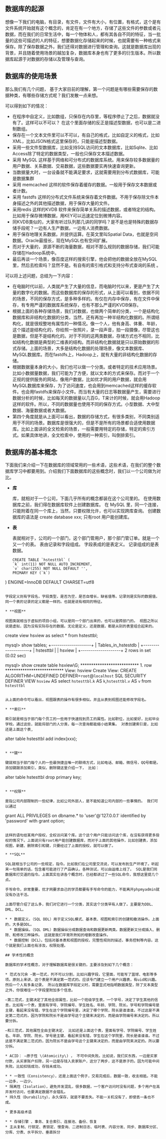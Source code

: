 ## 数据库的起源

想像一下我们的电脑，有目录，有文件，文件有大小，有位置，有格式，这个是有文件系统开始就有这个概念的，肯定在有一个地方，存储了这些文件的参数或者元数据，而在我们的日常生活中，每一个物体和人，都有其各自不同的特征，当一批量的这些可描述的人的特征，想要数据化存储起来的时候，也就需要有一种格式来保存。除了保存数据之外，我们还得对数据进行管理和查询。这就是数据库出现的背景，并且随着使用场景的越加复杂，数据库本身也有了更多的衍生版本。所以数据库起源于对数据的存储以及管理与查询。

## 数据库的使用场景

那么我们有几个问题， 基于大家目前的理解，第一个问题是有哪些需要保存的数据种类，有哪些存储方式呢？我们发散一点来想。

可以得到如下的情况：

* 在程序中自定义，比如数组，只保存在内存里，等程序停止了之后，数据就没有了。这样可以不可以？ 在这个里面存储的反正是描述型数据，也可以是二进制数组。
* 保存在一个文本文件里可以不可以，有自己的格式，比如自定义的格式，比如XML，比如JSON格式这里保存的，只能是描述型数据。
* 采用一些文件型数据库，比如支持SQL访问的文本数据库，比如Sqlite、比如Access除了特定的数据类型，一般也只保存文本描述数据。
* 采用 MySQL 这样基于网络和可分布式的数据库系统。用来保存较多数据量的用户数据、关系数据、交易数据，这些数据要实再快速查询更新。
* 当数据量大时，一台设备就不能满足要求，这就需要用到分布式数据库，可能是数据集群
* 采用 memcached 这样的软件保存着缓存的数据。一般用于保存文本数据或者计数。
* 采用 fastdfs 这样的分布式文件系统来保存着文件数据。不用于保存除文件本身描述之外的其他描述数据，用于保存大量的文件。
* 采用redis 这样的KVDB 软件来保存简单关系的描述数据，或者特定的结构。比如用于保存微博数据，用KEY可以迅速定位到微博内容。
* 同KVDB类似的，大家有听过队列那几讲的同学吗？是不是也是特殊的数据存储手段呢？一边有人生产数据，一边有人消费数据。
* 用于保存地理关系数据，并提供运算。在英文里叫Spatial Data，也就是空间数据。Oracle最擅长，现在MySQL也有空间扩展。
* 而对于大量的，源源不断的海量数据，相对不那么规则的数据存储，我们可能存储在Hadoop系统中。
* 最后再谈一个场景，像百度这样的搜索引擎，他会把他的数据全放在MySQL里，然后去检索吗？显然不是。有自有的索引格式和支持分布式查询的系统 。 

可以将上述问题，总结为一下内容：

* 在电脑时代以前，人类就产生了大量的信息，而电脑时代以来，更是产生了大量的数字化的数据。而这些数据库的保存的形式，从上面可以看到，依据不同的场景，不同的保存方式，是多种多样的。有仅在内存中保存，有在文件中保存，有专用严谨的数据库系统保存，也有不那么严谨的KVDB保存。
* 根据上面的各种存储场景，我们对数据，也做两个简单的分类，一个是结构化数据库和非结构化数据的分类，当然，还有再加一种半结构化数据的。所谓结构化，就是很规整地有属性的一种情况。像一个人，他有身高、体重、年龄，这个描述是结构化的，你给照一张照片，录一段声音，拍一段摄像，尽管这也是数据，但是不是结构化的。对于不同的这两类数据，存储方式也不相同，比如结构化数据是典型的二维表的结构。而非结构化数据就是只以原始数据的形式存储。上面的场景，大多是结构化数据的处理场景，像文本数据库、MySQL数据库。而在fastdfs上，Hadoop上，就有大量的非结构化数据的存储。
* 根据数据量本身的大小，我们也可以做一个分类。或者特定的技术应用场景。比如小数据量数据，我们可能为了方便，就以文本的方式来保存。而对于一个正规的提供服务的网站，像用户数据，比如优才网的用户数据，就会用MySQL数据库来保存，为了访问速度，也会用到memcached这样的缓存软件。也会用fastdfs来保存小文件。而当有大量的日志等数据量产生，需要进行数据分析的时候，比如每天的数据量以几百G，T来计的时候，就会用Hadoop 这样的软件。所以，不同的数据量也使用不同的保存方式。小型数据、大中型数据、海量数据或者大数据。
* 第四个角度就是从上面可以看出，数据的存储方式，有很多类别，不同类别适用于不同的场景。数据库是很强大的，但是不是所有的场景都合适使用数据库。比如上面讲的全文检索的场景，一般需要用特定的存储，特定的索引方式。如果具体地讲，全文检索中，使用的一种索引，叫倒排索引。

## 数据库的基本概念

下面我们来介绍一下在数据库的领域常用的一些术语，这些术语，在我们的整个数据库学习中都要用到。介绍我们下面数据库的这些概念时，我们以一个公司做为对比。

* **库** 

  库，就相对于一个公司，下面几乎所有的概念都装在这个公司里的。 在使用数据库之前，我们得在数据库软件上创建数据库。 在 MySQL 里，同一个连接，只能附着在同一个库上，当然，只要权限允许，也可以实现跨库查询。 创建数据库的语法是 create database xxx; 只有root 用户能创建库。

* **表** 

  表就相对于，公司的一个部门，这个部门管用户，那个部门管订单。就是一个又一个的表。 表由记录和字段组成。 字段表成的是表定义。 记录组成的是表数据。
  
  ```
  CREATE TABLE `hstesttbl` (
  `k` int(11) NOT NULL AUTO_INCREMENT,
  `v` char(255) NOT NULL DEFAULT '',
  PRIMARY KEY (`k`)
) ENGINE=InnoDB DEFAULT CHARSET=utf8
    
  ```

  字段定义则有字段名，字段类型，是否为空，是否自增长，缺省值等。记录则是实际的数据值，同一个表的记录的定义都是一样的。也就是说有相同的特征。

* **视图** 

  视图类就相当于虚拟的项目小组，可以是同一个部门出来的，也可以是跨部门的。 视图之所以说是虚拟，因为没有实际存在的数据。无论是定义，还是数据，都是从别的表里组合起来的。
  
  ```
  create view hsview as select * from hstesttbl;

mysql> show tables;
+--------------------+
| Tables_in_hstestdb |
+--------------------+
| hstesttbl          |
| hsview             |
+--------------------+
2 rows in set (0.02 sec)

mysql> show create table hsview\G;
*************************** 1. row ***************************
                View: hsview
         Create View: CREATE ALGORITHM=UNDEFINED DEFINER=`root`@`localhost` SQL SECURITY DEFINER VIEW `hsview` AS select `hstesttbl`.`k` AS `k`,`hstesttbl`.`v` AS `v` from `hstesttbl`
  ```

  从上面的命令可以看出，视图跟表的操作有很多相似。并且从表到视图还能修改字段名。

* **索引** 

  索引就是相当于部门每个员工的一些用于快速找到员工的属性。比如职位，比如爱好，比如毕业学校。通过这些，就能将部门的人分类，每一次查询都能缩小结果集。 对表创建索引是，比如还是上面这个表, 

  ```
alter table hstesttbl add index(xxx);
  ```

* **键** 

  键就相当于部门每个人的一些最快捷且唯一的联络方式，比如电话、邮箱，微信号，QQ号都是。 添加键跟添加索引，类似，删除键这里介绍一下， 比如：

  ```
alter table hstesttbl drop primary key;
  ```

* **权限** 

  是指公司内部限制的一些纪律，比如公司外部人，是不能知道公司内部的一些事情的。 我们可以通过

  ```
grant ALL PRIVILEGES on dbname.* to 'user'@'127.0.0.1' identified by 'password' with grant option;
  ```

  这样的语句给某用户授权，全权访问某个库。这个这个用户只能访问这个库，在没有获得更多授权的情况下。上面说只有root用户能创建数据库，而对于上面的其他操作，比如创建表，添加视图，新建、删除索引和键，只要经过了上面的授权，就可以做了。

* **SQL** 

  SQL就相当于公司的一些规定，指令。比如我们在公司里交流说，可以发布到生产环境了。听起来一句简单的话，包含着可能进行了产品确认，各种测试，可以由运维上线了。 SQL是我们同数据库打交道的指令。上面其实在讲各个概念时，已经都讲过了一些SQL命令，我想这里提几个点。

  手写命令，非常重要，优才网要求自己的学员都要有手写命令的能力，不能离开phpmyadmin就没有办法干活。

  上面尽管介绍了这么多，我们对它进行一个分类，其实这个分类早有人做了。主要是为DDL、DML、DCL。

  * * 数据定义。（SQL DDL）用于定义SQL模式、基本表、视图和索引的创建和撤消操作。上面的，大多是DDL。
    * 数据操纵。（SQL DML）数据操纵分成数据查询和数据更新两类。数据更新又分成插入、删除、和修改三种操作。 这就是我们平常所熟知的增删改查操作。
    * 数据控制（DCL）。包括对基本表和视图的授权，完整性规则的描述，事务控制等内容。这个就是我们上面也有涉及，权限处理。

## 学术性的概念

数据库的学术性概念，对于理解数据库是很关键的，主要涉及到如下几个概念：

* 范式与冗余 –第一范式，列不可以分割，比如兴趣字段，它里面，可能写了篮球、电影等多项。原则上来讲，这个表是不满足第一范式的。应该专门建立一个用户兴趣表，有uid和兴趣。然后一个人有多条记录。 所以在数据库字段定义时，需要显式地指明数据类型，除了文本类型之外，你很难往一个字段里附加多个信息。

  –第二范式，主键决定了其他全部属性，比如一个班级学生表，一个学号，决定了学生其他的信息，比如有一个表，里面有学号、学院编号、学生姓名、年龄、学院、院长。学号和学院编号是主键，看起来没有错，学生在这个学院编号里，决定了哪个学院，院长是谁谁谁。不过这是不满足第二范式的，因为学院和院长不是由学号这个主键来决定的，而是由学院编号来决定的。所以要分拆。

  –和三范式，其他属性全由主键决定， 比如还是上面这个表，里面有学号、学院编号、学生姓名、年龄、学院、院长。学号是主键，看起来没有错，学生在这个学院里，院长是谁谁谁。不过这是不满足第二范式的，因为院长不是由学号这个主键来决定的，而是由学院来决定的。所以要分拆。

* ACID： –原子性 \(Atomicity\) ， 不可中间失败。比如说，我们买东西，一边是买家付款，从买家账户扣除，另一边是存钱入卖家账户，这分了两步，这不是原子的。因为可能中间失败。比如扣钱成功，存钱未成功。

* * 一致性（Consistency），还是上面这个例子，交易完成后，数据一致，收支相抵。不能一边多，一边少。
  * 隔离性（Isolation），避免并发混乱，很多数据，一个客户访问时没有问题，多个用户在高并发时访问，也要满足数据不会错乱。
  * 持久性（Durability），永久保存，就是不要丢失。不能一关机没有了，即使丢一条也不成。

* 更多高级术语

* * 存储引擎 、事务、复合索引、连接池、备份、恢复
  * 主从复制、行锁定、表锁定、慢查询、二进制日志、临时表、内容分发、同步、数据库分区、分库、分表、水平拆分、垂直拆分




